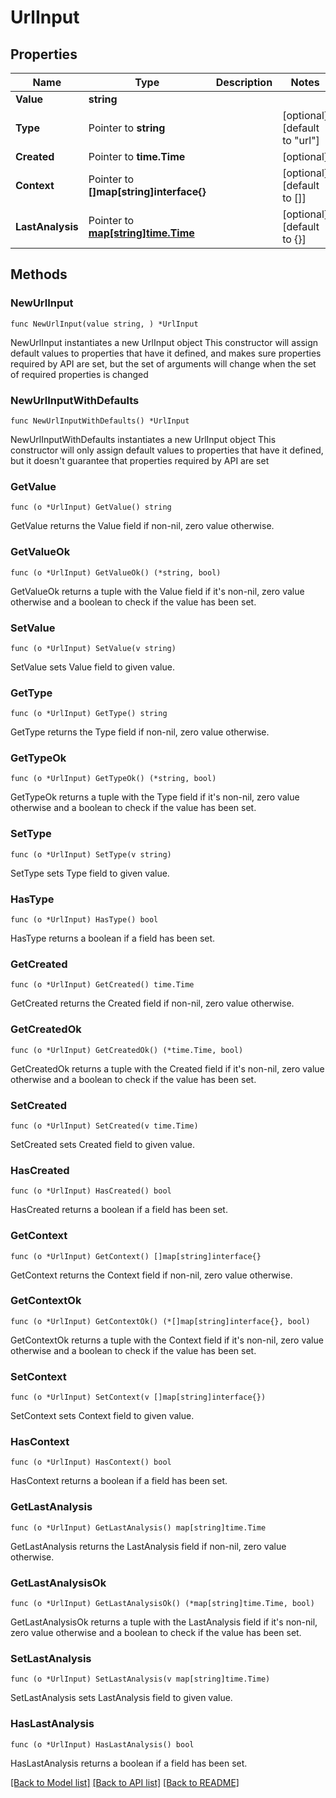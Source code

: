 # UrlInput

## Properties

Name | Type | Description | Notes
------------ | ------------- | ------------- | -------------
**Value** | **string** |  | 
**Type** | Pointer to **string** |  | [optional] [default to "url"]
**Created** | Pointer to **time.Time** |  | [optional] 
**Context** | Pointer to **[]map[string]interface{}** |  | [optional] [default to []]
**LastAnalysis** | Pointer to [**map[string]time.Time**](time.Time.md) |  | [optional] [default to {}]

## Methods

### NewUrlInput

`func NewUrlInput(value string, ) *UrlInput`

NewUrlInput instantiates a new UrlInput object
This constructor will assign default values to properties that have it defined,
and makes sure properties required by API are set, but the set of arguments
will change when the set of required properties is changed

### NewUrlInputWithDefaults

`func NewUrlInputWithDefaults() *UrlInput`

NewUrlInputWithDefaults instantiates a new UrlInput object
This constructor will only assign default values to properties that have it defined,
but it doesn't guarantee that properties required by API are set

### GetValue

`func (o *UrlInput) GetValue() string`

GetValue returns the Value field if non-nil, zero value otherwise.

### GetValueOk

`func (o *UrlInput) GetValueOk() (*string, bool)`

GetValueOk returns a tuple with the Value field if it's non-nil, zero value otherwise
and a boolean to check if the value has been set.

### SetValue

`func (o *UrlInput) SetValue(v string)`

SetValue sets Value field to given value.


### GetType

`func (o *UrlInput) GetType() string`

GetType returns the Type field if non-nil, zero value otherwise.

### GetTypeOk

`func (o *UrlInput) GetTypeOk() (*string, bool)`

GetTypeOk returns a tuple with the Type field if it's non-nil, zero value otherwise
and a boolean to check if the value has been set.

### SetType

`func (o *UrlInput) SetType(v string)`

SetType sets Type field to given value.

### HasType

`func (o *UrlInput) HasType() bool`

HasType returns a boolean if a field has been set.

### GetCreated

`func (o *UrlInput) GetCreated() time.Time`

GetCreated returns the Created field if non-nil, zero value otherwise.

### GetCreatedOk

`func (o *UrlInput) GetCreatedOk() (*time.Time, bool)`

GetCreatedOk returns a tuple with the Created field if it's non-nil, zero value otherwise
and a boolean to check if the value has been set.

### SetCreated

`func (o *UrlInput) SetCreated(v time.Time)`

SetCreated sets Created field to given value.

### HasCreated

`func (o *UrlInput) HasCreated() bool`

HasCreated returns a boolean if a field has been set.

### GetContext

`func (o *UrlInput) GetContext() []map[string]interface{}`

GetContext returns the Context field if non-nil, zero value otherwise.

### GetContextOk

`func (o *UrlInput) GetContextOk() (*[]map[string]interface{}, bool)`

GetContextOk returns a tuple with the Context field if it's non-nil, zero value otherwise
and a boolean to check if the value has been set.

### SetContext

`func (o *UrlInput) SetContext(v []map[string]interface{})`

SetContext sets Context field to given value.

### HasContext

`func (o *UrlInput) HasContext() bool`

HasContext returns a boolean if a field has been set.

### GetLastAnalysis

`func (o *UrlInput) GetLastAnalysis() map[string]time.Time`

GetLastAnalysis returns the LastAnalysis field if non-nil, zero value otherwise.

### GetLastAnalysisOk

`func (o *UrlInput) GetLastAnalysisOk() (*map[string]time.Time, bool)`

GetLastAnalysisOk returns a tuple with the LastAnalysis field if it's non-nil, zero value otherwise
and a boolean to check if the value has been set.

### SetLastAnalysis

`func (o *UrlInput) SetLastAnalysis(v map[string]time.Time)`

SetLastAnalysis sets LastAnalysis field to given value.

### HasLastAnalysis

`func (o *UrlInput) HasLastAnalysis() bool`

HasLastAnalysis returns a boolean if a field has been set.


[[Back to Model list]](../README.md#documentation-for-models) [[Back to API list]](../README.md#documentation-for-api-endpoints) [[Back to README]](../README.md)


